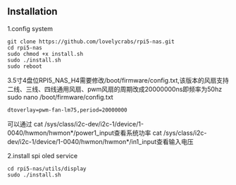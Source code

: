 ## Installation
1.config system
```shell
git clone https://github.com/lovelycrabs/rpi5-nas.git
cd rpi5-nas
sudo chmod +x install.sh
sudo ./install.sh
sudo reboot
```
3.5寸4盘位RPI5_NAS_H4需要修改/boot/firmware/config.txt,该版本的风扇支持二线、三线、四线通用风扇、pwm风扇的周期改成20000000ns即频率为50hz
sudo nano /boot/firmware/config.txt
```shell
dtoverlay=pwm-fan-lm75,period=20000000
```
可以通过 cat /sys/class/i2c-dev/i2c-1/device/1-0040/hwmon/hwmon*/power1_input查看系统功率
cat /sys/class/i2c-dev/i2c-1/device/1-0040/hwmon/hwmon*/in1_input查看输入电压

2.install spi oled service
```shell
cd rpi5-nas/utils/display
sudo ./install.sh
```

